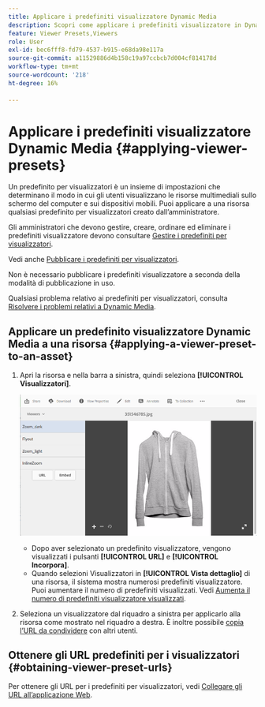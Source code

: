 ```yaml
---
title: Applicare i predefiniti visualizzatore Dynamic Media
description: Scopri come applicare i predefiniti visualizzatore in Dynamic Media.
feature: Viewer Presets,Viewers
role: User
exl-id: bec6fff8-fd79-4537-b915-e68da98e117a
source-git-commit: a11529886d4b158c19a97ccbcb7d004cf814178d
workflow-type: tm+mt
source-wordcount: '218'
ht-degree: 16%

---
```


# Applicare i predefiniti visualizzatore Dynamic Media {#applying-viewer-presets}

Un predefinito per visualizzatori è un insieme di impostazioni che determinano il modo in cui gli utenti visualizzano le risorse multimediali sullo schermo del computer e sui dispositivi mobili. Puoi applicare a una risorsa qualsiasi predefinito per visualizzatori creato dall’amministratore.

Gli amministratori che devono gestire, creare, ordinare ed eliminare i predefiniti visualizzatore devono consultare [Gestire i predefiniti per visualizzatori](managing-viewer-presets.md).

Vedi anche [Pubblicare i predefiniti per visualizzatori](managing-viewer-presets.md#publishing-viewer-presets).

Non è necessario pubblicare i predefiniti visualizzatore a seconda della modalità di pubblicazione in uso.

Qualsiasi problema relativo ai predefiniti per visualizzatori, consulta [Risolvere i problemi relativi a Dynamic Media](troubleshoot-dm.md#viewers).

## Applicare un predefinito visualizzatore Dynamic Media a una risorsa {#applying-a-viewer-preset-to-an-asset}

1. Apri la risorsa e nella barra a sinistra, quindi seleziona **[!UICONTROL Visualizzatori]**.

   ![chlimage_1-104](assets/chlimage_1-104.png)

   * Dopo aver selezionato un predefinito visualizzatore, vengono visualizzati i pulsanti **[!UICONTROL URL]** e **[!UICONTROL Incorpora]**.
   * Quando selezioni Visualizzatori in **[!UICONTROL Vista dettaglio]** di una risorsa, il sistema mostra numerosi predefiniti visualizzatore. Puoi aumentare il numero di predefiniti visualizzati. Vedi [Aumenta il numero di predefiniti visualizzatore visualizzati](managing-viewer-presets.md).

1. Seleziona un visualizzatore dal riquadro a sinistra per applicarlo alla risorsa come mostrato nel riquadro a destra. È inoltre possibile [copia l’URL da condividere](linking-urls-to-yourwebapplication.md) con altri utenti.

## Ottenere gli URL predefiniti per i visualizzatori {#obtaining-viewer-preset-urls}

Per ottenere gli URL per i predefiniti per visualizzatori, vedi [Collegare gli URL all’applicazione Web](linking-urls-to-yourwebapplication.md).
